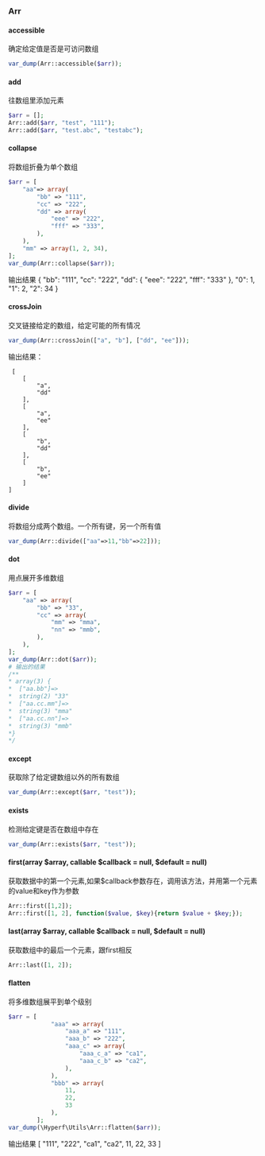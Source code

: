 ### Arr
#### accessible
确定给定值是否是可访问数组
```php
var_dump(Arr::accessible($arr));
```

#### add
往数组里添加元素
```php
$arr = [];
Arr::add($arr, "test", "111");
Arr::add($arr, "test.abc", "testabc");
```
#### collapse
将数组折叠为单个数组
```php
$arr = [
    "aa"=> array(
        "bb" => "111",
        "cc" => "222",
        "dd" => array(
            "eee" => "222",
            "fff" => "333",
        ),
    ),
    "mm" => array(1, 2, 34),
];
var_dump(Arr::collapse($arr));
```
输出结果
{
    "bb": "111",
    "cc": "222",
    "dd": {
        "eee": "222",
        "fff": "333"
    },
    "0": 1,
    "1": 2,
    "2": 34
}

#### crossJoin
交叉链接给定的数组，给定可能的所有情况
```php
var_dump(Arr::crossJoin(["a", "b"], ["dd", "ee"]));
```
输出结果：
```shell
 [
    [
        "a",
        "dd"
    ],
    [
        "a",
        "ee"
    ],
    [
        "b",
        "dd"
    ],
    [
        "b",
        "ee"
    ]
]
```

#### divide
将数组分成两个数组。一个所有键，另一个所有值
```php
var_dump(Arr::divide(["aa"=>11,"bb"=>22]));
```

#### dot
用点展开多维数组
```php
$arr = [
    "aa" => array(
        "bb" => "33",
        "cc" => array(
            "mm" => "mma",
            "nn" => "mmb",
        ),
    ),
];
var_dump(Arr::dot($arr));
# 输出的结果
/**
* array(3) {
*  ["aa.bb"]=>
*  string(2) "33"
*  ["aa.cc.mm"]=>
*  string(3) "mma"
*  ["aa.cc.nn"]=>
*  string(3) "mmb"
*} 
*/
```


#### except
获取除了给定键数组以外的所有数组
```php
var_dump(Arr::except($arr, "test"));
```

#### exists
检测给定键是否在数组中存在
```php
var_dump(Arr::exists($arr, "test"));
```

#### first(array $array, callable $callback = null, $default = null)
获取数据中的第一个元素,如果$callback参数存在，调用该方法，并用第一个元素的value和key作为参数
```php
Arr::first([1,2]);
Arr::first([1, 2], function($value, $key){return $value + $key;});
```


#### last(array $array, callable $callback = null, $default = null)
获取数组中的最后一个元素，跟first相反
```php
Arr::last([1, 2]);
```

#### flatten
将多维数组展平到单个级别
```php
$arr = [
            "aaa" => array(
                "aaa_a" => "111",
                "aaa_b" => "222",
                "aaa_c" => array(
                    "aaa_c_a" => "ca1",
                    "aaa_c_b" => "ca2",
                ),
            ),
            "bbb" => array(
                11,
                22,
                33
            ),
        ];
var_dump(\Hyperf\Utils\Arr::flatten($arr));
```
输出结果
[
    "111",
    "222",
    "ca1",
    "ca2",
    11,
    22,
    33
]
 

